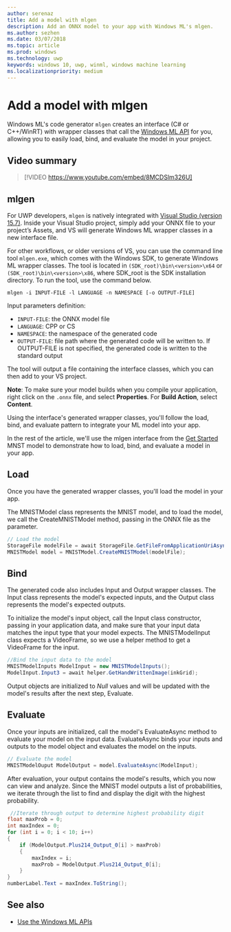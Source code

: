 ```yaml
---
author: serenaz
title: Add a model with mlgen
description: Add an ONNX model to your app with Windows ML's mlgen.
ms.author: sezhen
ms.date: 03/07/2018
ms.topic: article
ms.prod: windows
ms.technology: uwp
keywords: windows 10, uwp, winml, windows machine learning
ms.localizationpriority: medium
---
```


# Add a model with mlgen

Windows ML's code generator `mlgen` creates an interface (C# or C++/WinRT) with wrapper classes that call the [Windows ML API](/uwp/api/windows.ai.machinelearning.preview) for you, allowing you to easily load, bind, and evaluate the model in your project.

## Video summary

> [!VIDEO https://www.youtube.com/embed/8MCDSlm326U]

## mlgen

For UWP developers, `mlgen` is natively integrated with [Visual Studio (version 15.7)](https://developer.microsoft.com/windows/downloads). Inside your Visual Studio project, simply add your ONNX file to your project’s Assets, and VS will generate Windows ML wrapper classes in a new interface file.

For other workflows, or older versions of VS, you can use the command line tool `mlgen.exe`, which comes with the Windows SDK, to generate Windows ML wrapper classes. The tool is located in `(SDK_root)\bin\<version>\x64` or `(SDK_root)\bin\<version>\x86`, where SDK_root is the SDK installation directory. To run the tool, use the command below.

```
mlgen -i INPUT-FILE -l LANGUAGE -n NAMESPACE [-o OUTPUT-FILE]
```

Input parameters definition:

- `INPUT-FILE`: the ONNX model file
- `LANGUAGE`: CPP or CS
- `NAMESPACE`: the namespace of the generated code
- `OUTPUT-FILE`: file path where the generated code will be written to. If OUTPUT-FILE is not specified, the generated code is written to the standard output

The tool will output a file containing the interface classes, which you can then add to your VS project.

**Note**: To make sure your model builds when you compile your application, right click on the `.onnx` file, and select **Properties**. For **Build Action**, select **Content**.

Using the interface's generated wrapper classes, you'll follow the load, bind, and evaluate pattern to integrate your ML model into your app.

In the rest of the article, we'll use the mlgen interface from the [Get Started](get-started.md) MNST model to demonstrate how to load, bind, and evaluate a model in your app.

## Load

Once you have the generated wrapper classes, you'll load the model in your app.

The MNISTModel class represents the MNIST model, and to load the model, we call the CreateMNISTModel method, passing in the ONNX file as the parameter.

```csharp
// Load the model
StorageFile modelFile = await StorageFile.GetFileFromApplicationUriAsync(new Uri($"ms-appx:///Assets/MNIST.onnx"));
MNISTModel model = MNISTModel.CreateMNISTModel(modelFile);
```

## Bind

The generated code also includes Input and Output wrapper classes. The Input class represents the model's expected inputs, and the Output class represents the model's expected outputs.

To initialize the model's input object, call the Input class constructor, passing in your application data, and make sure that your input data matches the input type that your model expects. The MNISTModelInput class expects a VideoFrame, so we use a helper method to get a VideoFrame for the input.

```csharp
//Bind the input data to the model
MNISTModelInputs ModelInput = new MNISTModelInputs();
ModelInput.Input3 = await helper.GetHandWrittenImage(inkGrid);
```

Output objects are initialized to *Null* values and will be updated with the model's results after the next step, Evaluate.

## Evaluate

Once your inputs are initialized, call the model's EvaluateAsync method to evaluate your model on the input data. EvaluateAsync binds your inputs and outputs to the model object and evaluates the model on the inputs.

```csharp
// Evaluate the model
MNISTModelOuput ModelOutput = model.EvaluateAsync(ModelInput);
```

After evaluation, your output contains the model's results, which you now can view and analyze. Since the MNIST model outputs a list of probabilities, we iterate through the list to find and display the digit with the highest probability.

```csharp
 //Iterate through output to determine highest probability digit
float maxProb = 0;
int maxIndex = 0;
for (int i = 0; i < 10; i++)
{
    if (ModelOutput.Plus214_Output_0[i] > maxProb)
    {
        maxIndex = i;
        maxProb = ModelOutput.Plus214_Output_0[i];
    }
}
numberLabel.Text = maxIndex.ToString();
```

## See also

- [Use the Windows ML APIs](winml-api.md)